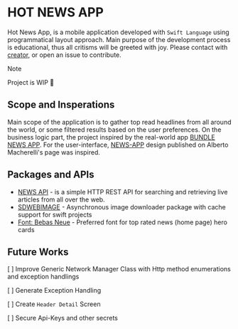 
# HOT NEWS APP 

Hot News App, is a mobile application developed with ``Swift Language`` using programmatical layout approach. Main purpose of the development process is educational, thus all critisms will be greeted with joy. Please contact with [creator](mailto:dev.ilkerciblak@gmail.com), or open an issue to contribute.

> [!Note]
> Project is WIP 🚧

## Scope and Insperations
Main scope of the application is to gather top read headlines from all around the world, or some filtered results based on the user preferences. On the business logic part, the project inspired by  the real-world app [BUNDLE NEWS APP](https://www.bundle.app/). For the user-interface, [NEWS-APP](https://dribbble.com/shots/9151908-News-App?utm_source=Clipboard_Shot&utm_campaign=albertomacherelli&utm_content=News%20App&utm_medium=Social_Share&utm_source=Clipboard_Shot&utm_campaign=albertomacherelli&utm_content=News%20App&utm_medium=Social_Share) design published on Alberto Macherelli's page was inspired.

## Packages and APIs
* [NEWS API](https://newsapi.org) - is a simple HTTP REST API for searching and retrieving live articles from all over the web.
* [SDWEBIMAGE](https://github.com/SDWebImage/SDWebImage) - Asynchronous image downloader package with cache support for swift projects
* [Font: Bebas Neue](https://fonts.google.com/specimen/Bebas+Neue) - Preferred font for top rated news (home page) hero cards


## Future Works
[ ] Improve Generic Network Manager Class with Http method enumerations and exception handlings

[ ] Generate Exception Handling 

[ ] Create `Header Detail` Screen

[ ] Secure Api-Keys and other secrets
